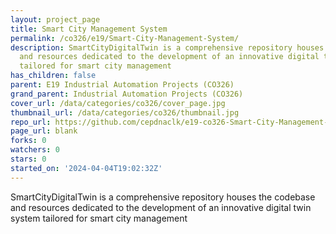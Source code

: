```yaml
---
layout: project_page
title: Smart City Management System
permalink: /co326/e19/Smart-City-Management-System/
description: SmartCityDigitalTwin is a comprehensive repository houses the codebase
  and resources dedicated to the development of an innovative digital twin system
  tailored for smart city management
has_children: false
parent: E19 Industrial Automation Projects (CO326)
grand_parent: Industrial Automation Projects (CO326)
cover_url: /data/categories/co326/cover_page.jpg
thumbnail_url: /data/categories/co326/thumbnail.jpg
repo_url: https://github.com/cepdnaclk/e19-co326-Smart-City-Management-System
page_url: blank
forks: 0
watchers: 0
stars: 0
started_on: '2024-04-04T19:02:32Z'
---
```


SmartCityDigitalTwin is a comprehensive repository houses the codebase and resources dedicated to the development of an innovative digital twin system tailored for smart city management